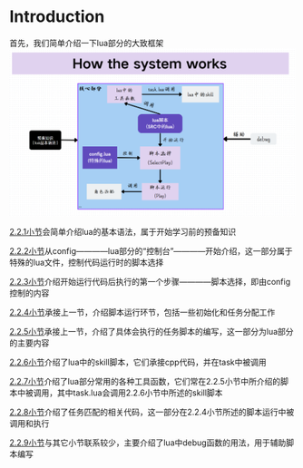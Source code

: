 # Introduction
首先，我们简单介绍一下lua部分的大致框架
![index](lua_in_SRC.assets\index.png)

[2.2.1小节](https://sjtu-src.github.io/Wiki/chapter_software/sub_chapter_lua/lua%E5%9F%BA%E6%9C%AC%E8%AF%AD%E6%B3%95/)会简单介绍lua的基本语法，属于开始学习前的预备知识

[2.2.2小节](https://sjtu-src.github.io/Wiki/chapter_software/sub_chapter_lua/config/)从config————lua部分的“控制台”————开始介绍，这一部分属于特殊的lua文件，控制代码运行时的脚本选择

[2.2.3小节](https://sjtu-src.github.io/Wiki/chapter_software/sub_chapter_lua/%E8%84%9A%E6%9C%AC%E9%80%89%E6%8B%A9/)介绍开始运行代码后执行的第一个步骤————脚本选择，即由config控制的内容

[2.2.4小节](https://sjtu-src.github.io/Wiki/chapter_software/sub_chapter_lua/%E8%84%9A%E6%9C%AC%E8%BF%90%E8%A1%8C/)承接上一节，介绍脚本运行环节，包括一些初始化和任务分配工作

[2.2.5小节](https://sjtu-src.github.io/Wiki/chapter_software/sub_chapter_lua/lua_in_SRC/)承接上一节，介绍了具体会执行的任务脚本的编写，这一部分为lua部分的主要内容

[2.2.6小节](https://sjtu-src.github.io/Wiki/chapter_software/sub_chapter_lua/lua%E4%B8%AD%E7%9A%84skill/)介绍了lua中的skill脚本，它们承接cpp代码，并在task中被调用

[2.2.7小节](https://sjtu-src.github.io/Wiki/chapter_software/sub_chapter_lua/lua%E4%B8%AD%E7%9A%84%E5%B7%A5%E5%85%B7%E5%87%BD%E6%95%B0/)介绍了lua部分常用的各种工具函数，它们常在2.2.5小节中所介绍的脚本中被调用，其中task.lua会调用2.2.6小节中所述的skill脚本

[2.2.8小节](https://sjtu-src.github.io/Wiki/chapter_software/sub_chapter_lua/Rolematch%E6%A8%A1%E5%9D%97/)介绍了任务匹配的相关代码，这一部分在2.2.4小节所述的脚本运行中被调用和执行

[2.2.9小节](https://sjtu-src.github.io/Wiki/chapter_software/sub_chapter_lua/%E5%85%B6%E5%AE%83/)与其它小节联系较少，主要介绍了lua中debug函数的用法，用于辅助脚本编写
